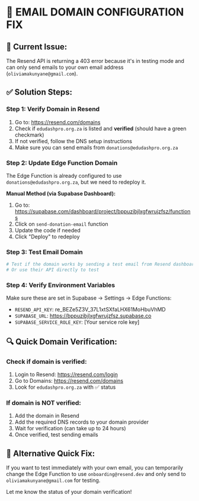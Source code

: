 # 📧 EMAIL DOMAIN CONFIGURATION FIX

## 🚨 **Current Issue:**
The Resend API is returning a 403 error because it's in testing mode and can only send emails to your own email address (`oliviamakunyane@gmail.com`).

## ✅ **Solution Steps:**

### **Step 1: Verify Domain in Resend** 
1. Go to: https://resend.com/domains
2. Check if `edudashpro.org.za` is listed and **verified** (should have a green checkmark)
3. If not verified, follow the DNS setup instructions
4. Make sure you can send emails from `donations@edudashpro.org.za`

### **Step 2: Update Edge Function Domain**
The Edge Function is already configured to use `donations@edudashpro.org.za`, but we need to redeploy it.

**Manual Method (via Supabase Dashboard):**
1. Go to: https://supabase.com/dashboard/project/bppuzibjlxgfwrujzfsz/functions
2. Click on `send-donation-email` function
3. Update the code if needed
4. Click "Deploy" to redeploy

### **Step 3: Test Email Domain**
```bash
# Test if the domain works by sending a test email from Resend dashboard
# Or use their API directly to test
```

### **Step 4: Verify Environment Variables**
Make sure these are set in Supabase → Settings → Edge Functions:
- `RESEND_API_KEY`: re_BEZe5Z3V_37L1xtSXfaLHX61MoHbuVhMD
- `SUPABASE_URL`: https://bppuzibjlxgfwrujzfsz.supabase.co  
- `SUPABASE_SERVICE_ROLE_KEY`: [Your service role key]

## 🔍 **Quick Domain Verification:**

### Check if domain is verified:
1. Login to Resend: https://resend.com/login
2. Go to Domains: https://resend.com/domains
3. Look for `edudashpro.org.za` with ✅ status

### If domain is NOT verified:
1. Add the domain in Resend
2. Add the required DNS records to your domain provider
3. Wait for verification (can take up to 24 hours)
4. Once verified, test sending emails

## 🚀 **Alternative Quick Fix:**
If you want to test immediately with your own email, you can temporarily change the Edge Function to use `onboarding@resend.dev` and only send to `oliviamakunyane@gmail.com` for testing.

Let me know the status of your domain verification!
